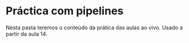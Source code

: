 # Práctica com pipelines    
Nesta pasta teremos o conteúdo da prática das aulas ao vivo. Usado a partir da aula 14.